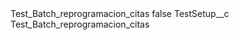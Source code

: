 <?xml version="1.0" encoding="UTF-8"?>
<CustomMetadata xmlns="http://soap.sforce.com/2006/04/metadata" xmlns:xsi="http://www.w3.org/2001/XMLSchema-instance" xmlns:xsd="http://www.w3.org/2001/XMLSchema">
    <label>Test_Batch_reprogramacion_citas</label>
    <protected>false</protected>
    <values>
        <field>TestSetup__c</field>
        <value xsi:type="xsd:string">Test_Batch_reprogramacion_citas</value>
    </values>
</CustomMetadata>
